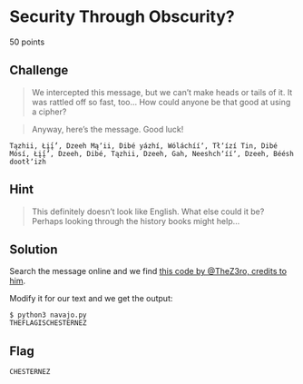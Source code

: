 # Security Through Obscurity?
50 points

## Challenge 
> We intercepted this message, but we can’t make heads or tails of it. It was rattled off so fast, too… How could anyone be that good at using a cipher?

>Anyway, here’s the message. Good luck!

	Tązhii, Łį́į́ʼ, Dzeeh Mąʼii, Dibé yázhí, Wóláchííʼ, Tłʼízí Tin, Dibé Mósí, Łį́į́ʼ, Dzeeh, Dibé, Tązhii, Dzeeh, Gah, Neeshchʼííʼ, Dzeeh, Béésh dootłʼizh

## Hint
> This definitely doesn’t look like English. What else could it be? Perhaps looking through the history books might help…

## Solution

Search the message online and we find [this code by @TheZ3ro, credits to him](https://gist.github.com/TheZ3ro/572ef81c0f20bf9c4c435b32a62a7056).

Modify it for our text and we get the output:

	$ python3 navajo.py
	THEFLAGISCHESTERNEZ

## Flag

	CHESTERNEZ